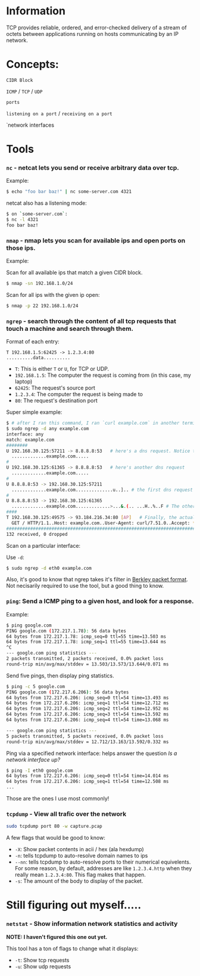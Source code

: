 # Information

TCP provides reliable, ordered, and error-checked delivery of a stream of octets between applications running on hosts communicating by an IP network.

# Concepts:

`CIDR Block`

`ICMP` / `TCP` / `UDP`

`ports`

`listening on a port` / `receiving on a port`

`network interfaces

# Tools

### `nc` - netcat lets you send or receive arbitrary data over tcp.

Example: 
```bash
$ echo "foo bar baz!" | nc some-server.com 4321
```

netcat also has a listening mode:
```bash
$ on `some-server.com`:
$ nc -l 4321
foo bar baz!
```

### `nmap` - nmap lets you scan for available ips and open ports on those ips.

Example:

Scan for all available ips that match a given CIDR block.
```bash
$ nmap -sn 192.168.1.0/24
```

Scan for all ips with the given ip open:
```bash
$ nmap -p 22 192.168.1.0/24
```

### `ngrep` - search through the content of all tcp requests that touch a machine and search through them.

Format of each entry:
```
T 192.168.1.5:62425 -> 1.2.3.4:80
..........data..........
```

- `T`: This is either `T` or `U`, for TCP or UDP.
- `192.168.1.5`: The computer the request is coming from (in this case, my laptop)
- `62425`: The request's source port
- `1.2.3.4`: The computer the request is being made to
- `80`: The request's destination port

Super simple example:
```bash
$ # after I ran this command, I ran `curl example.com` in another terminal.
$ sudo ngrep -d any example.com
interface: any
match: example.com
########
U 192.168.30.125:57211 -> 8.8.8.8:53   # here's a dns request. Notice the `U` - this is made over UDP.
  .............example.com.....                                                                      
#
U 192.168.30.125:61365 -> 8.8.8.8:53   # here's another dns request
  .............example.com.....                                                                      
#
U 8.8.8.8:53 -> 192.168.30.125:57211
  .............example.com..............u..].. # the first dns request's response
#
U 8.8.8.8:53 -> 192.168.30.125:61365
  .............example.com.............>...&.(.. ...H..%..F # The other dns request's response.
####
T 192.168.30.125:49575 -> 93.184.216.34:80 [AP]   # Finally, the actual request.
  GET / HTTP/1.1..Host: example.com..User-Agent: curl/7.51.0..Accept: */*....                        
#####################################################################################################################^Cexit
132 received, 0 dropped
```

Scan on a particular interface:

Use `-d`:
```bash
$ sudo ngrep -d eth0 example.com
```

Also, it's good to know that ngrep takes it's filter in [Berkley packet format](https://biot.com/capstats/bpf.html). Not necisarily required to use the tool, but a good thing to know.

### `ping`: Send a ICMP ping to a given host, and look for a response.

Example:
```bash
$ ping google.com
PING google.com (172.217.1.78): 56 data bytes
64 bytes from 172.217.1.78: icmp_seq=0 ttl=55 time=13.503 ms
64 bytes from 172.217.1.78: icmp_seq=1 ttl=55 time=13.644 ms
^C
--- google.com ping statistics ---
2 packets transmitted, 2 packets received, 0.0% packet loss
round-trip min/avg/max/stddev = 13.503/13.573/13.644/0.071 ms
```

Send five pings, then display ping statistics.
```bash
$ ping -c 5 google.com
PING google.com (172.217.6.206): 56 data bytes
64 bytes from 172.217.6.206: icmp_seq=0 ttl=54 time=13.493 ms
64 bytes from 172.217.6.206: icmp_seq=1 ttl=54 time=12.712 ms
64 bytes from 172.217.6.206: icmp_seq=2 ttl=54 time=12.952 ms
64 bytes from 172.217.6.206: icmp_seq=3 ttl=54 time=13.592 ms
64 bytes from 172.217.6.206: icmp_seq=4 ttl=54 time=13.068 ms

--- google.com ping statistics ---
5 packets transmitted, 5 packets received, 0.0% packet loss
round-trip min/avg/max/stddev = 12.712/13.163/13.592/0.332 ms
```

Ping via a specified network interface: helps answer the question *Is a network interface up?*
```bash
$ ping -I eth0 google.com
64 bytes from 172.217.6.206: icmp_seq=0 ttl=54 time=14.014 ms
64 bytes from 172.217.6.206: icmp_seq=1 ttl=54 time=12.508 ms
...
```

Those are the ones I use most commonly!

### `tcpdump` - View all trafic over the network

```bash
sudo tcpdump port 80 -w capture.pcap
```

A few flags that would be good to know:
- `-X`: Show packet contents in acii / hex (ala hexdump)
- `-n`: tells tcpdump to auto-resolve domain names to ips
- `--nn`: tells tcpdump to auto-resolve ports to their numerical equivelents. For some reason, by default, addresses are like `1.2.3.4.http` when they really mean `1.2.3.4:80`. This flag makes that happen.
- `-s`: The amount of the body to display of the packet.


# Still figuring out myself.....


### `netstat` - Show information network statistics and activity

**NOTE: I haven't figured this one out yet.**

This tool has a ton of flags to change what it displays:
- `-t`: Show tcp requests
- `-u`: Show udp requests

